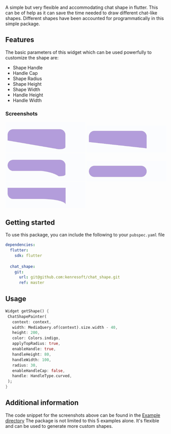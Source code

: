 <!--
This README describes the package. If you publish this package to pub.dev,
this README's contents appear on the landing page for your package.

For information about how to write a good package README, see the guide for
[writing package pages](https://dart.dev/guides/libraries/writing-package-pages).

For general information about developing packages, see the Dart guide for
[creating packages](https://dart.dev/guides/libraries/create-library-packages)
and the Flutter guide for
[developing packages and plugins](https://flutter.dev/developing-packages).
-->

A simple but very flexible and accommodating chat shape in flutter.
This can be of help as it can save the time needed to draw different chat-like shapes.
Different shapes have been accounted for programmatically in this simple package.

## Features

The basic parameters of this widget which can be used powerfully to customize the shape are:

- Shape Handle
- Handle Cap
- Shape Radius
- Shape Height
- Shape Width
- Handle Height
- Handle Width

### Screenshots

<img src="screenshots/shape_1.jpg" width="250" title="Shape 1" alt="Straight handle with cap"/>
<img src="screenshots/shape_2.jpg" width="250" title="Shape 2" alt="Straight handle with no cap"/>
<img src="screenshots/shape_3.jpg" width="250" title="Shape 3" alt="Curve handle with cap"/>
<img src="screenshots/shape_4.jpg" width="250" title="Shape 4" alt="No handle and no cap"/>
<img src="screenshots/shape_5.jpg" width="250" title="Shape 5" alt="Curve handle with no cap"/>

## Getting started

To use this package, you can include the following to your `pubspec.yaml` file
```yaml
dependencies:
  flutter:
    sdk: flutter

  chat_shape:
    git:
      url: git@github.com:kenresoft/chat_shape.git
      ref: master
```

## Usage

 ```dart
Widget getShape() {
  ChatShapePainter(
    context: context,
    width: MediaQuery.of(context).size.width - 40,
    height: 200,
    color: Colors.indigo,
    applyTopRadius: true,
    enableHandle: true,
    handleHeight: 80,
    handleWidth: 100,
    radius: 30,
    enableHandleCap: false,
    handle: HandleType.curved,
  );
}
 ```

## Additional information

The code snippet for the screenshots above can be found in the [Example directory](/example "Different example on how the package can be used.")
The package is not limited to this 5 examples alone. It's flexible and can be used to generate more custom shapes.
